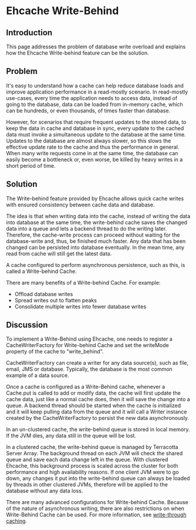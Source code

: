 ---
---
# Ehcache Write-Behind

 

## Introduction
This page addresses the problem of database write overload and explains how the Ehcache Write-behind feature can be the solution.

## Problem

It's easy to understand how a cache can help reduce database loads and improve application performance in a read-mostly scenario. In read-mostly use-cases, every time the application needs to access data, instead of going to the database, data can be loaded from in-memory cache, which can be hundreds, or even thousands, of times faster than database.

However, for scenarios that require frequent updates to the stored data, to keep the data in cache and database in sync, every update to the cached data must invoke a simultaneous update to the database at the same time. Updates to the database are almost always slower, so this slows the effective update rate to the cache and thus the performance in general. When many write requests come in at the same time, the database can easily become a bottleneck or, even worse, be killed by heavy writes in a short period of time.

## Solution

The Write-behind feature provided by Ehcache allows quick cache writes with ensured consistency between cache data and database.

The idea is that when writing data into the cache, instead of writing the data into database at the same time, the write-behind cache saves the changed data into a queue and lets a backend thread to do the writing later. Therefore, the cache-write process can proceed without waiting for the database-write and, thus, be finished much faster. Any data that has been changed can be persisted into database eventually. In the mean time, any read from cache will still get the latest data.

A cache configured to perform asynchronous persistence, such as this, is called a Write-behind Cache.

There are many benefits of a Write-behind Cache. For example:

* Offload database writes
* Spread writes out to flatten peaks
* Consolidate multiple writes into fewer database writes

## Discussion

To implement a Write-Behind using Ehcache, one needs to register a CacheWriterFactory for Write-behind Cache and set the writeMode property of the cache to "write_behind".

CacheWriterFactory can create a writer for any data source(s), such as file, email, JMS or database. Typically, the database is the most common example of a data source.

Once a cache is configured as a Write-Behind cache, whenever a Cache.put is called to add or modify data, the cache will first update the cache data, just like a normal cache does, then it will save the change into a queue. A backend thread should be started when the cache is initialized and it will keep pulling data from the queue and it will call a Writer instance created by the CacheWriterFactory to persist the new data asynchronously.

In an un-clustered cache, the write-behind queue is stored in local memory. If the JVM dies, any data still in the queue will be lost.

In a clustered cache, the write-behind queue is managed by Terracotta Server Array. The background thread on each JVM will check the shared queue and save each data change left in the queue. With clustered Ehcache, this background process is scaled across the cluster for both performance and high availability reasons. If one client JVM were to go down, any changes it put into the write-behind queue can always be loaded by threads in other clustered JVMs, therefore will be applied to the database without any data loss.

There are many advanced configurations for Write-behind Cache. Because of the nature of asynchronous writing, there are also restrictions on when Write-Behind Cache can be used. For more information, see [write-through caching](/documentation/2.7/apis/write-through-caching).
